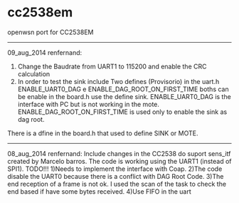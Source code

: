 cc2538em
========
openwsn port for CC2538EM

-------------------------------
09_aug_2014
renfernand:
1) Change the Baudrate from UART1 to 115200 and enable the CRC calculation
2) In order to test the sink include Two defines (Provisorio) in the uart.h
   ENABLE_UART0_DAG  e ENABLE_DAG_ROOT_ON_FIRST_TIME
boths can be enable in the board.h use the define sink.
ENABLE_UART0_DAG is the interface with PC but is not working in the mote.
ENABLE_DAG_ROOT_ON_FIRST_TIME is used only to enable the sink as dag root.

There is a dfine in the board.h that used to define SINK or MOTE.

-------------------------------
08_aug_2014
renfernand:
Include changes in the CC2538 do suport sens_itf created by Marcelo barros.
The code is working using the UART1 (instead of SPI1).
TODO!!!
1)Needs to implement the interface with Coap.
2)The code disable the UART0 because there is a conflict with DAG Root Code. 
3)The end reception of a frame is not ok. I used the scan of the task to check the end based if have some bytes received.
4)Use FIFO in the uart